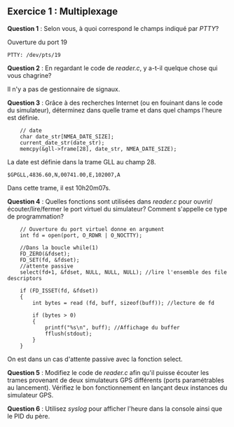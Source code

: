 ## Exercice 1 : Multiplexage

**Question 1** : Selon vous, à quoi correspond le champs indiqué par
                *PTTY*?


Ouverture du port 19
````
PTTY: /dev/pts/19
````

**Question 2** : En regardant le code de *reader.c*, y a-t-il quelque chose qui
                 vous chagrine?

Il n'y a pas de gestionnaire de signaux.

**Question 3** : Grâce à des recherches Internet (ou en fouinant dans le code
                 du simulateur), déterminez dans quelle trame et dans quel champs
                 l'heure est définie.

````
    // date
    char date_str[NMEA_DATE_SIZE];
    current_date_str(date_str);
    memcpy(&gll->frame[28], date_str, NMEA_DATE_SIZE);
````

La date est définie dans la trame GLL au champ 28.
````
$GPGLL,4836.60,N,00741.00,E,102007,A
````
Dans cette trame, il est 10h20m07s.

**Question 4** : Quelles fonctions sont utilisées dans *reader.c* pour
                 ouvrir/écouter/lire/fermer le port virtuel du simulateur?
                 Comment s'appelle ce type de programmation?


````
    // Ouverture du port virtuel donne en argument
    int fd = open(port, O_RDWR | O_NOCTTY);

    //Dans la boucle while(1)
    FD_ZERO(&fdset); 
    FD_SET(fd, &fdset);
    //attente passive
    select(fd+1, &fdset, NULL, NULL, NULL); //lire l'ensemble des file descriptors

    if (FD_ISSET(fd, &fdset))
    {
        int bytes = read (fd, buff, sizeof(buff)); //lecture de fd

        if (bytes > 0)
        {
            printf("%s\n", buff); //Affichage du buffer
            fflush(stdout);
        }
    }

````

On est dans un cas d'attente passive avec la fonction select.

**Question 5** : Modifiez le code de *reader.c* afin qu'il puisse écouter les
                 trames provenant de deux simulateurs GPS différents (ports
                 paramétrables au lancement). Vérifiez le bon fonctionnement en
                 lançant deux instances du simulateur GPS.

**Question 6** : Utilisez *syslog* pour afficher l'heure dans la console ainsi
                 que le PID du père.

